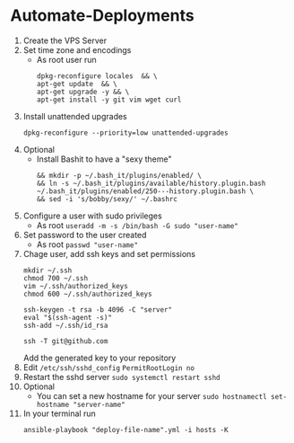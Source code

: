 # Automate-Deployments

1. Create the VPS Server
2. Set time zone and encodings
	*	As root user run
		```dpkg-reconfigure tzdata && \
		dpkg-reconfigure locales  && \
		apt-get update  && \
		apt-get upgrade -y && \
		apt-get install -y git vim wget curl
		```
3. Install unattended upgrades
	```apt-get install -y unattended-upgrades update-notifier-common && \
	dpkg-reconfigure --priority=low unattended-upgrades
	```
4. Optional
	*	Install Bashit to have a "sexy theme"
		```git clone --depth=1 https://github.com/Bash-it/bash-it.git ~/.bash_it && ~/.bash_it/install.sh \
		&& mkdir -p ~/.bash_it/plugins/enabled/ \
		&& ln -s ~/.bash_it/plugins/available/history.plugin.bash ~/.bash_it/plugins/enabled/250---history.plugin.bash \
		&& sed -i 's/bobby/sexy/' ~/.bashrc
		```
5. Configure a user with sudo privileges
	*	As root
	```useradd -m -s /bin/bash -G sudo "user-name"```
6. Set password to the user created
	*	As root
	```passwd "user-name"```
7. Chage user, add ssh keys and set permissions
	```su "user-name"
	mkdir ~/.ssh
	chmod 700 ~/.ssh
	vim ~/.ssh/authorized_keys
	chmod 600 ~/.ssh/authorized_keys
	```
	```
	ssh-keygen -t rsa -b 4096 -C "server"
	eval "$(ssh-agent -s)"
	ssh-add ~/.ssh/id_rsa
	```
	```
	ssh -T git@github.com
	```
	Add the generated key to your repository
8. Edit  ```/etc/ssh/sshd_config```
	```PermitRootLogin no```
9. Restart the sshd server
	```sudo systemctl restart sshd```
10. Optional
	* You can set a new hostname for your server
	```sudo hostnamectl set-hostname "server-name"```
11. In your terminal run
	```
	ansible-playbook "deploy-file-name".yml -i hosts -K
	```